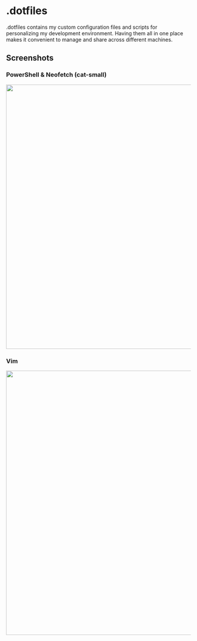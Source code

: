 # .dotfiles
.dotfiles contains my custom configuration files and scripts for personalizing my development environment. Having them all in one place makes it convenient to manage and share across different machines.

## Screenshots
### PowerShell & Neofetch (cat-small)
<img alt="" src="https://github.com/tmthyadms/.dotfiles/assets/72775553/6b8e6112-8c5b-4a37-bc38-270642be5691" width="720"/>
<br />

### Vim
<img alt="" src="https://github.com/tmthyadms/.dotfiles/assets/72775553/9adb7d1d-fc54-4bc0-bb3b-02cc062ed5a7" width="720"/>
